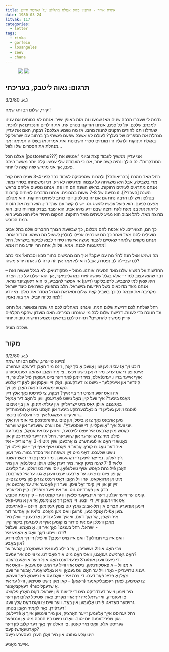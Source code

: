 ```yaml
---
title: איגרת אוויר - גורפיין בלוס אנגלס מתלולנן על קארטר ורייגן
date: 1980-03-24
litvak: 117
categories:
  - letter
tags:
  - rivka
  - gorfein
  - losangeles
  - zeev
  - chana
---
```


<figure class="half">
    <a  href="/pupko-papers/assets/images/1980-03-24-usa-telegram-1.jpg">
    <img src="/pupko-papers/assets/images/1980-03-24-usa-telegram-1.jpg"></a>
    <a  href="/pupko-papers/assets/images/1980-03-24-usa-telegram-2.jpg">
    <img src="/pupko-papers/assets/images/1980-03-24-usa-telegram-2.jpg"></a>
</figure>

## תרגום: נאוה ליטבק, בעריכתי
ל.א. 3/2/80

יקירי, שלום רב וחג שמח!

נדמה לי שעברו הרבה שנים מאז שמענו זה מזה באופן ישיר. אנחנו לא בטוחים אם ענינו
למכתב שלכם. על כל פנים, אנחנו הזדקנו בטרם עת, את הילדים והנכדים אין להכיר.
שיגדלו ויתנו להורים הזקנים להנות מהם.
אז מה נשמע אצלכם? רבקה, האם את עדיין מנהלת את הספרים של בעלך? לעולם לא אשכל
שפעם פגשתי בך ברחוב עם ישראליקל בעגלת תינוקות ולרגליו היו מונחים ספרי חשבונות ואת
אמרת אז בשלווה תמימה: אני מנהלת את הספרים של וולוול...

אצלנו הכל [postoremu???] אני עדיין ממשיך לעבוד קצת וביוני
"אנטוש את הסנדלרות".
זה הולך ונהיה קשה
יותר, אם כי העבודה שלי עכשיו קלה יותר מאשר היתה פעם,
אך אני מרגיש שזה קשה לי יותר.

רחל מאד נזהרת [בבריאותה?] ולמרות שהפסיקה לעבוד כבר לפני 3-4 שנים היום קצר מדי בשבילה, אבל היא
משגיחה על עצמה ומרגישה לא רע.
דני ומשפחתו בסדר גמור. אנחנו מתראים לעיתים
רחוקות. בראש השנה הם היו פה. אנחנו נוסעים אליהם בראש השנה [העברי?].
זו נסיעה של 7-8 שעות במכונית.
אנחנו מדברים לעיתים קרובות בטלפון ויש לנו הרבה נחת גם אם זה בטלפון. יוסי כותב
לעיתים רחוקות. הוא מטלפן מפעם לפעם. הוא פועל עכשיו להשיג גט.
יש לו קשר עם עורך דין. הוא רוצה את הזכות לראות את בנו מעת לעת ורוצה שבנו ידע מיהו אביו.
הוא עובד בבֶּדֶק ומרוויח טוב. הוא מרוצה מאד. לתל אביב הוא מגיע לעיתים מאד רחוקות. המקום
היחיד אליו הוא מגיע הוא רמת הכובש.

כך הם, הצעירים.  לא אכפת להם מכלום, כך שבשעת הצורך החברים שלנו בתל אביב מועילים
להם מאד ואחר כך הם שוכחים אפילו לטלפן לשאול מה נשמע. זה דור אחר.
אנחנו מקווים שלאחר שאסיים לעבוד נעשה איזשהו סידור לבוא לביקור בישראל. רחל מתגעגעת
לבנה. אמא. וולוול, אתה הרי יודע מה זו אמא!

מה נשמע אצל חנה'לה? מה עם יעקב? איך הם מרגישים בתור סבא וסבתא?
צבי כתב לנו שביילה לב נפטרה, אבל הוא לא אמר איך זה קרה לה. אתה יודע משהו?

החדשות על הנשיא שלנו מאד הסעירו אותנו. מנוול – פסקודניאק. לא בגלל שעשה זאת –
דבר שהוא עצוב למדי – אלא בגלל שעשה זאת כמו גליציאנֶר, אך הוא ישלם על כך. הצרה היא
שאין למי להצביע. לרפובליקני (רייגן) אי אפשר להצביע, כי הוא ריאקציונר נוראי.
אנחנו מאד מדוכאים בשל הידיעות מישראל. הלב מתפוצץ כשרואים כיצד ישראל מקריבה את עצמה
כל כך בשביל קצת שלום וסאדאת הגדול מסדר את כולם. מי יודע למה כל זה יוביל. אך בוא
נאמין!

רחל שולחת לכם דרישת שלום חמה, ואנחנו מאחלים לכם חג שמח ומאושר. אל תחכו עד חנוכה
כדי לענות. דרישת שלום לכל מי שאנחנו מכירים. האם מועדון שחקני הקלפים עדיין ממשיך
להתקיים? תהיו כולכם בריאים ונשמע חדשות טובות יותר

שלכם מוניה.


## מקור
ל.א. 3/2/80  
מײַנע טײַערע, שלום רב וחג שמח!  
דוכט זיך אַז עס זײַנען שוין אַוועק אַ סך יאׇרן, זינט מיר האׇבן דירעקט געהערט  
איינע פֿון די אַנדערע. מיר זײַנען נישט זיכער, צי מיר האׇבן געהאַט געענטפֿערט  
אויף אײַער בריוו. יעדנפֿאַלס, מיר זײַנען פֿאַר דער צײַט געוואׇרן פֿיל עלטער, די  
קינדער און אייניקלעך  - נישט צו דערקענען. זאׇלן זיי וואַקסן און לאׇזן די אַלטע  
טאַטע-מאַמעס הנאה האׇבן פֿון זיך.  
איז וואׇס זשע הערט זיך בײַ אײַך? רבקה, צי פֿירסטו נאׇך אַלץ דײַן  
מאַנס ביכער? איך וועל קיין מאׇל נישט פֿאַרגעסן, ווען כ'האׇב דיר אַמאׇל  
באַגעגנט אויפֿן גאַס מיט ישראליקן אין עגלת-תינוק, און בײַ אים צו  
פֿוסנס זײַנען געליגן די בוכאַלטערסקע ביכער און האׇסט מיט אַ תמימותדיק  
רואיקייט געזאׇגט! איך פֿיר וועלוולס ביכער...  
בײַ אונז איז אַלץ postoremu. מען אַרבעט נאׇך צו אַ ביסל, און צום  
יוני וועל איך "אַוועקלייגן די שוסטערײַ". עס ווערט שווערער און שווערער.  
כאׇטש מײַן אַרבעט איז יעצט לײַכטער, ווי ווען עס איז אמאׇל, אׇבער עס  
פֿילט מיר צו שווערער און שווערער. רחל איז זייער פֿאׇרזיכטיק און  
כאׇטש זי האׇט אויפֿגעהערט צו אַרבעטן שוין מיט 3-4 יאׇר צוריק – איז  
איר דער טאׇג צו קורץ. אׇבער זי פּאַסט אויף אויף זיך – און פֿילט זיך  
נישט שלעכט. דאַני מיט זייַן משפּחה איז בסדר גמור. מיר זעען  
זיך זעלטן. נײַ-יאׇר זײַנען זיי דאׇ געווען . מיר פֿאׇרן צו זיי ראש-השנה.  
ס'איז 7-8 שעה מיטן קאַר. מיר רעדן אׇפֿט אויפֿן טעלעפֿאׇן און מיר  
האׇבן פֿיל נחת כאׇטש אויף טעלעפֿאׇן. יוסי שרײַבט זעלטן. ער קלינגט  
אׇן פֿון צײַט צו צײַט. ער אַרבעט יעצט וועגן אַ גט. ער איז פֿאַרבונדן  
מיט אַן אַדוואׇקאט. ער וויל האׇבן דאׇס רעכט צו זען פֿון צײַט צו צײַט  
זײַן זון און זײַן קינד זאׇל וויסן, ווער זײַן פֿאׇטער איז.  ער אַרבעט אין  
בדק און פֿאַרדינט גוט. ער איז זייער צופֿרידן. קיין תל-אביב  
קומט ער  זייער זעלטן. דער איינציקער פּלאַץ וווּ ער קומט איז – קיין רמת הכובש.  
אׇט אזוי זענען זיי, די יונגע. זיי מאַכן זיך אַ צימעס, אַז אין א נויט-פאַל  
זײנען אונזערע חברים אין תל-אביב גאַנץ גוט צונוץ געקומען. הײַנט – פֿאַרגעסט  
מען אַפֿילו אׇנקלינגען, פֿרעגן וואס מען מאַכט. ס'איז אן אַנדער דור.  
מיר האׇפן , אַז נאׇך דעם, ווי איך וועל ענדיקן אַרבעטן – וועלן מיר  
מאַכן וועלכן עס איז סידור צו קומען אויף אַ לענגערן ביקור קיין  
ישראל. רחל בענגט1 נאׇך איר זון. אַ מאַמע.   וועלוול -  
דו ווייסט דאׇך וואׇס אַ מאַמע איז!?!  
וואׇס איז בײַ חנהלען? וואׇס איז מיט יעקבן? ווי פֿילן זיי זיך אַלס זיידע  
און באׇבע?  
צבי האׇט אונז2 געשריבן , אַז ביילע לעוו איז געשטאׇרבן, אׇבער ער  
האׇט גאׇרנישט געזאׇגט, וואס האׇט מיט איר פּאַסירט. צי ווייסט איר עפּעס?  
די נײַעס וועגן אונזער3 פּרעזידענט האׇט אונז זייער אויפֿגעבראַכט.  
אַ מנווול – אַ פּאַסקודניאַק. נישט אַזוי ווײַל ער האט עס געטאׇן – וואׇס איז  
גענוג טרויעריק - נאׇר ווײַל ער האׇט עס געטאׇן ווי א גאַליציאַנער. אׇבער ער וועט  
צאׇלן אַ פּרײַז פֿאַר דעם. די צרה איז - וואׇס עס איז נישטאׇ פֿאַר וועמען  
צו שטימען. פֿאַרן רעפּובליקאַנער (רעגאַן) – קאׇן מען נישט שטימען, ווײַל ער איז  
אַ שרעקליכער4 רעאַקציאׇנער.  
מיר זײַנען זייער דערדריקט מיט די ידיעות פֿון ישראל. דאׇס האַרץ פּלאַצט  
צו זעענדיק, ווי ישראל איז זיך אַזוי מקריב פֿאַרן שטיקל שלום און דער  
גרויסער סאַדאט פֿירט אַלעמען אין באׇד. ווער ווייס צו וואׇס דאׇס אַלץ וועט  
דערפֿירן. נאׇר לאׇמיר האׇבן בטחון!  
רחל גערוסט אייַך אַלעמען זייער האַרציק, און מיר ווינטשן אײַך אַ פֿריילעכן  
און צופֿרידענעם יום-טוב. וואַרט נישט ביז חנוכה מיט אַן ענטפֿער.  
געריסט אלע, וואׇס מיר קענען. צי האַלט זיך נאׇך דער קלוב פֿון דער  
קאַרטעאׇזשניקעס?  
זײַט אַלע געזונט און מיר זאׇלן הערן בעסערע נייַעס  

אײַער מאׇניע.
